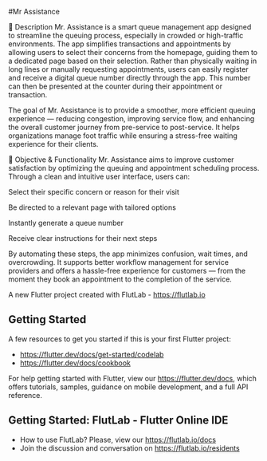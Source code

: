 #Mr Assistance

📝 Description
Mr. Assistance is a smart queue management app designed to streamline the queuing process, especially in crowded or high-traffic environments. The app simplifies transactions and appointments by allowing users to select their concerns from the homepage, guiding them to a dedicated page based on their selection. Rather than physically waiting in long lines or manually requesting appointments, users can easily register and receive a digital queue number directly through the app. This number can then be presented at the counter during their appointment or transaction.

The goal of Mr. Assistance is to provide a smoother, more efficient queuing experience — reducing congestion, improving service flow, and enhancing the overall customer journey from pre-service to post-service. It helps organizations manage foot traffic while ensuring a stress-free waiting experience for their clients.

🎯 Objective & Functionality
Mr. Assistance aims to improve customer satisfaction by optimizing the queuing and appointment scheduling process. Through a clean and intuitive user interface, users can:

Select their specific concern or reason for their visit

Be directed to a relevant page with tailored options

Instantly generate a queue number

Receive clear instructions for their next steps

By automating these steps, the app minimizes confusion, wait times, and overcrowding. It supports better workflow management for service providers and offers a hassle-free experience for customers — from the moment they book an appointment to the completion of the service.

A new Flutter project created with FlutLab - https://flutlab.io

## Getting Started

A few resources to get you started if this is your first Flutter project:

- https://flutter.dev/docs/get-started/codelab
- https://flutter.dev/docs/cookbook

For help getting started with Flutter, view our
https://flutter.dev/docs, which offers tutorials,
samples, guidance on mobile development, and a full API reference.

## Getting Started: FlutLab - Flutter Online IDE

- How to use FlutLab? Please, view our https://flutlab.io/docs
- Join the discussion and conversation on https://flutlab.io/residents
